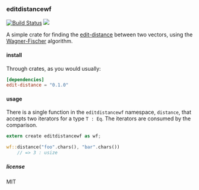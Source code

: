### editdistancewf


[![Build
Status](https://travis-ci.org/kjgorman/editdistancewf.svg)](https://travis-ci.org/kjgorman/editdistancewf)
[![](http://meritbadge.herokuapp.com/editdistancewf)](https://crates.io/crates/editdistancewf)

A simple crate for finding the
[edit-distance](https://en.wikipedia.org/wiki/Edit_distance) between
two vectors, using the
[Wagner-Fischer](https://en.wikipedia.org/wiki/Wagner%E2%80%93Fischer_algorithm)
algorithm.

#### install

Through crates, as you would usually:

```toml
[dependencies]
edit-distance = "0.1.0"
```

#### usage

There is a single function in the `editdistancewf` namespace,
`distance`, that accepts two iterators for a type `T : Eq`. The
iterators are consumed by the comparison.

```rust
extern create editdistancewf as wf;

wf::distance("foo".chars(), "bar".chars())
    // => 3 : usize
```

##### license

MIT